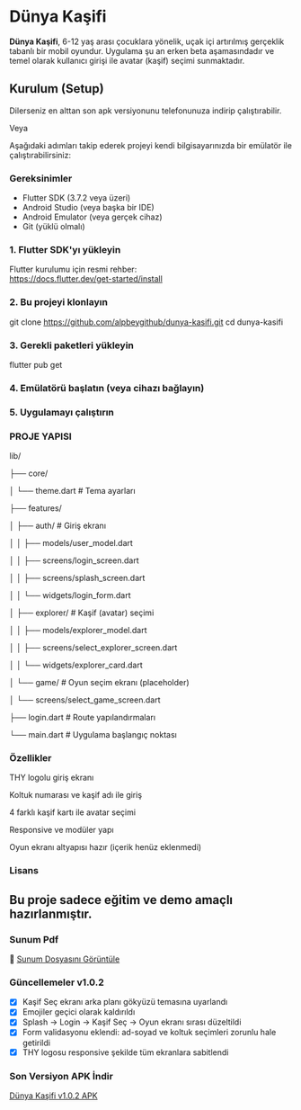 # Dünya Kaşifi

**Dünya Kaşifi**, 6-12 yaş arası çocuklara yönelik, uçak içi artırılmış gerçeklik tabanlı bir mobil oyundur. Uygulama şu an erken beta aşamasındadır ve temel olarak kullanıcı girişi ile avatar (kaşif) seçimi sunmaktadır.

## Kurulum (Setup)

Dilerseniz en alttan son apk versiyonunu telefonunuza indirip çalıştırabilir.

Veya

Aşağıdaki adımları takip ederek projeyi kendi bilgisayarınızda bir emülatör ile çalıştırabilirsiniz:

### Gereksinimler

- Flutter SDK (3.7.2 veya üzeri)
- Android Studio (veya başka bir IDE)
- Android Emulator (veya gerçek cihaz)
- Git (yüklü olmalı)

### 1. Flutter SDK'yı yükleyin

Flutter kurulumu için resmi rehber:  
https://docs.flutter.dev/get-started/install

### 2. Bu projeyi klonlayın


git clone https://github.com/alpbeygithub/dunya-kasifi.git
cd dunya-kasifi

### 3. Gerekli paketleri yükleyin
flutter pub get

### 4. Emülatörü başlatın (veya cihazı bağlayın)

### 5. Uygulamayı çalıştırın

### PROJE YAPISI
lib/

├── core/

│   └── theme.dart                      # Tema ayarları

├── features/

│   ├── auth/                           # Giriş ekranı

│   │   ├── models/user_model.dart

│   │   ├── screens/login_screen.dart

│   │   ├── screens/splash_screen.dart

│   │   └── widgets/login_form.dart

│   ├── explorer/                       # Kaşif (avatar) seçimi

│   │   ├── models/explorer_model.dart

│   │   ├── screens/select_explorer_screen.dart

│   │   └── widgets/explorer_card.dart

│   └── game/                           # Oyun seçim ekranı (placeholder)

│       └── screens/select_game_screen.dart

├── login.dart                          # Route yapılandırmaları

└── main.dart                           # Uygulama başlangıç noktası

### Özellikler
THY logolu giriş ekranı

Koltuk numarası ve kaşif adı ile giriş

4 farklı kaşif kartı ile avatar seçimi

Responsive ve modüler yapı

Oyun ekranı altyapısı hazır (içerik henüz eklenmedi)

### Lisans
Bu proje sadece eğitim ve demo amaçlı hazırlanmıştır.
---
### Sunum Pdf

📄 [Sunum Dosyasını Görüntüle](./Dünya%Kaşifi_compressed.pdf)


### Güncellemeler v1.0.2 

- [x] Kaşif Seç ekranı arka planı gökyüzü temasına uyarlandı
- [x] Emojiler geçici olarak kaldırıldı
- [x] Splash → Login → Kaşif Seç → Oyun ekranı sırası düzeltildi
- [x] Form validasyonu eklendi: ad-soyad ve koltuk seçimleri zorunlu hale getirildi
- [x] THY logosu responsive şekilde tüm ekranlara sabitlendi

### Son Versiyon APK İndir

[Dünya Kaşifi v1.0.2 APK](https://github.com/alpbeygithub/dunya-kasifi/releases/latest/download/app-release.apk)



